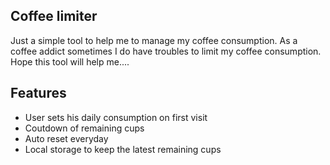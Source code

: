 ## Coffee limiter

Just a simple tool to help me to manage my coffee consumption. 
As a coffee addict sometimes I do have troubles to limit my coffee consumption. Hope this tool will help me....


## Features
- User sets his daily consumption on first visit
- Coutdown of remaining cups
- Auto reset everyday
- Local storage to keep the latest remaining cups
